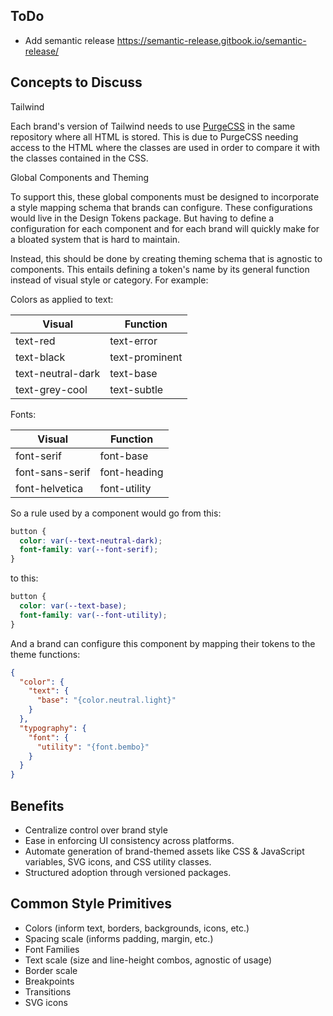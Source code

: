 ## ToDo

- Add semantic release https://semantic-release.gitbook.io/semantic-release/

## Concepts to Discuss

Tailwind

Each brand's version of Tailwind needs to use [PurgeCSS](https://purgecss.com/) in the same repository where all HTML is stored. This is due to PurgeCSS needing access to the HTML where the classes are used in order to compare it with the classes contained in the CSS.

Global Components and Theming

To support this, these global components must be designed to incorporate a style mapping schema that brands can configure. These configurations would live in the Design Tokens package. But having to define a configuration for each component and for each brand will quickly make for a bloated system that is hard to maintain.

Instead, this should be done by creating theming schema that is agnostic to components. This entails defining a token's name by its general function instead of visual style or category. For example:

Colors as applied to text:

| Visual            | Function       |
| ----------------- | -------------- |
| text-red          | text-error     |
| text-black        | text-prominent |
| text-neutral-dark | text-base      |
| text-grey-cool    | text-subtle    |

Fonts:

| Visual          | Function     |
| --------------- | ------------ |
| font-serif      | font-base    |
| font-sans-serif | font-heading |
| font-helvetica  | font-utility |

So a rule used by a component would go from this:

```css
button {
  color: var(--text-neutral-dark);
  font-family: var(--font-serif);
}
```

to this:

```css
button {
  color: var(--text-base);
  font-family: var(--font-utility);
}
```

And a brand can configure this component by mapping their tokens to the theme functions:

```json
{
  "color": {
    "text": {
      "base": "{color.neutral.light}"
    }
  },
  "typography": {
    "font": {
      "utility": "{font.bembo}"
    }
  }
}
```

## Benefits

- Centralize control over brand style
- Ease in enforcing UI consistency across platforms.
- Automate generation of brand-themed assets like CSS & JavaScript variables, SVG icons, and CSS utility classes.
- Structured adoption through versioned packages.

## Common Style Primitives

- Colors (inform text, borders, backgrounds, icons, etc.)
- Spacing scale (informs padding, margin, etc.)
- Font Families
- Text scale (size and line-height combos, agnostic of usage)
- Border scale
- Breakpoints
- Transitions
- SVG icons
